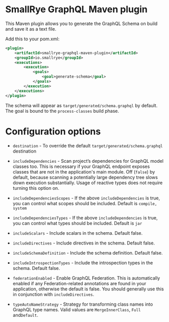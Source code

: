 SmallRye GraphQL Maven plugin
============

This Maven plugin allows you to generate the GraphQL Schema on build and save it as a text file.

Add this to your pom.xml:
    
```xml
<plugin>
    <artifactId>smallrye-graphql-maven-plugin</artifactId>
    <groupId>io.smallrye</groupId>
    <executions>
        <execution>
            <goals>
                <goal>generate-schema</goal>
            </goals>
        </execution>
    </executions>
</plugin>
```

The schema will appear as `target/generated/schema.graphql` by default. The goal is bound to the `process-classes` 
build phase.

Configuration options
=====================

- `destination` - To override the default `target/generated/schema.graphql` destination

- `includeDependencies` - Scan project’s dependencies for GraphQL
model classes too. This is necessary if your GraphQL endpoint exposes
classes that are not in the application's main module. Off (`false`) by default, because
scanning a potentially large dependency tree slows down execution substantially.
Usage of reactive types does not require turning this option on. 

- `includeDependenciesScopes` - If the above `includeDependencies` is
true, you can control what scopes should be included. Default is
`compile, system`

- `includeDependenciesTypes` - If the above `includeDependencies` is
true, you can control what types should be included. Default is
`jar`

- `includeScalars` - Include scalars in the schema. Default false.

- `includeDirectives` - Include directives in the schema. Default false.

- `includeSchemaDefinition` - Include the schema definition. Default false.

- `includeIntrospectionTypes` - Include the introspection types in the schema. Default false.

- `federationEnabled` - Enable GraphQL Federation. This is automatically 
enabled if any Federation-related annotations are found in your application, otherwise the default is false.
You should generally use this in conjunction with `includeDirectives`.

- `typeAutoNameStrategy` - Strategy for transforming class names into GraphQL type names. 
Valid values are `MergeInnerClass`, `Full` and`Default`.

